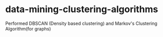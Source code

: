 # data-mining-clustering-algorithms
Performed DBSCAN (Density based clustering) and Markov's Clustering Algorithm(for graphs)
